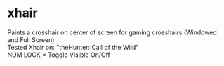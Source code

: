 # xhair
Paints a crosshair on center of screen for gaming crosshairs (Windowed and Full Screen)<br/>
Tested Xhair on: "theHunter: Call of the Wild"<br/>
NUM LOCK = Toggle Visible On/Off<br/>
